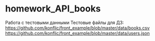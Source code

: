 # homework_API_books
Работа с тестовыми данными
Тестовые файлы для ДЗ:
https://github.com/konflic/front_example/blob/master/data/books.csv
https://github.com/konflic/front_example/blob/master/data/users.json

